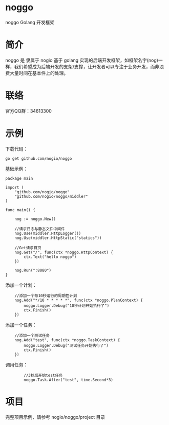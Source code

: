 # noggo
noggo Golang 开发框架



# 简介
noggo 是 隶属于 nogio 基于 golang 实现的后端开发框架，如框架名字(nog)一样，我们希望成为后端开发的支架/支撑，让开发者可以专注于业务开发，而非浪费大量时间在基本件上的处理。



# 联络
官方QQ群：34613300




# 示例

下载代码：

```
go get github.com/nogio/noggo
```

基础示例：

```golang
package main

import (
	"github.com/nogio/noggo"
	"github.com/nogio/noggo/middler"
)

func main() {

	nog := noggo.New()

	//请求日志与静态文件中间件
	nog.Use(middler.HttpLogger())
	nog.Use(middler.HttpStatic("statics"))

	//Get请求首页
	nog.Get("/", func(ctx *noggo.HttpContext) {
		ctx.Text("hello noggo")
	})

	nog.Run(":8080")
}
```

添加一个计划：

```
	//添加一个每10秒运行的周期性计划
	nog.Add("*/10 * * * * *", func(ctx *noggo.PlanContext) {
		noggo.Logger.Debug("10秒计划开始执行了")
		ctx.Finish()
	})
```

添加一个任务：

```
	//添加一个测试任务
	nog.Add("test", func(ctx *noggo.TaskContext) {
		noggo.Logger.Debug("测试任务开始执行了")
		ctx.Finish()
	})
```

调用任务：

```
		//3秒后开始test任务
		noggo.Task.After("test", time.Second*3)
```



# 项目
完整项目示例，请参考 nogio/noggo/project 目录

